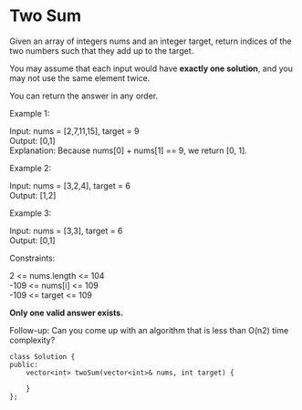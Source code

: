 # Two Sum
Given an array of integers nums and an integer target, return indices of the two numbers such that they add up to the target.

You may assume that each input would have **exactly one solution**, and you may not use the same element twice.

You can return the answer in any order.

 

Example 1:

Input: nums = [2,7,11,15], target = 9 <br>
Output: [0,1] <br>
Explanation: Because nums[0] + nums[1] == 9, we return [0, 1]. <br>

Example 2:

Input: nums = [3,2,4], target = 6 <br>
Output: [1,2] <br>

Example 3:

Input: nums = [3,3], target = 6 <br>
Output: [0,1] <br>

Constraints:

2 <= nums.length <= 104 <br>
-109 <= nums[i] <= 109 <br>
-109 <= target <= 109 <br>

**Only one valid answer exists.** <br>

Follow-up: Can you come up with an algorithm that is less than O(n2) time complexity? <br>


```
class Solution {
public:
    vector<int> twoSum(vector<int>& nums, int target) {
        
    }
};
```